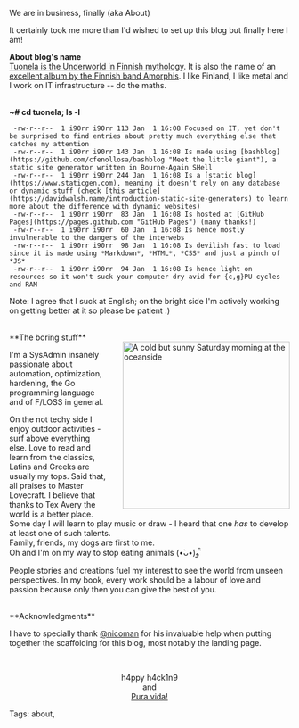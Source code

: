 We are in business, finally (aka About)

It certainly took me more than I'd wished to set up this blog but finally here I am!

**About blog's name**
<br/>[Tuonela is the Underworld in Finnish mythology](https://en.wikipedia.org/wiki/Tuonela). It is also the name of an [excellent album by the Finnish band Amorphis](http://www.metal-archives.com/reviews/Amorphis/Tuonela/1/). I like Finland, I like metal and I work on IT infrastructure -- do the maths.  
<br/>

**~# cd tuonela; ls -l**

```
 -rw-r--r--  1 i90rr i90rr 113 Jan  1 16:08 Focused on IT, yet don't be surprised to find entries about pretty much everything else that catches my attention
 -rw-r--r--  1 i90rr i90rr 143 Jan  1 16:08 Is made using [bashblog](https://github.com/cfenollosa/bashblog "Meet the little giant"), a static site generator written in Bourne-Again SHell
 -rw-r--r--  1 i90rr i90rr 244 Jan  1 16:08 Is a [static blog](https://www.staticgen.com), meaning it doesn't rely on any database or dynamic stuff (check [this article](https://davidwalsh.name/introduction-static-site-generators) to learn more about the difference with dynamic websites)
 -rw-r--r--  1 i90rr i90rr  83 Jan  1 16:08 Is hosted at [GitHub Pages](https://pages.github.com "GitHub Pages") (many thanks!)
 -rw-r--r--  1 i90rr i90rr  60 Jan  1 16:08 Is hence mostly invulnerable to the dangers of the interwebs
 -rw-r--r--  1 i90rr i90rr  98 Jan  1 16:08 Is devilish fast to load since it is made using *Markdown*, *HTML*, *CSS* and just a pinch of *JS*
 -rw-r--r--  1 i90rr i90rr  94 Jan  1 16:08 Is hence light on resources so it won't suck your computer dry avid for {c,g}PU cycles and RAM
```
Note: I agree that I suck at English; on the bright side I'm actively working on getting better at it so please be patient :)

<br/>
<img src="https://raw.githubusercontent.com/i90rr/i90rr.github.io/master/resources/img/394089_ds.png" alt="A cold but sunny Saturday morning at the oceanside" title="A cold but sunny Saturday morning at the oceanside" align="right" width="300" height="300" style="margin-left: 25px" vspace="16px">
**The boring stuff**

I'm a SysAdmin insanely passionate about automation, optimization, hardening, the Go programming language and of F/LOSS in general.

On the not techy side I enjoy outdoor activities - surf above everything else. Love to read and learn from the classics, Latins and Greeks are usually my tops. Said that, all praises to Master Lovecraft. I believe that thanks to Tex Avery the world is a better place. Some day I will learn to play music or draw - I heard that one _has_ to develop at least one of such talents.
<br/>Family, friends, my dogs are first to me.
<br/>Oh and I'm on my way to stop eating animals (•̀ᴗ•́)و ̑̑

People stories and creations fuel my interest to see the world from unseen perspectives. In my book, every work should be a labour of love and passion because only then you can give the best of you.

<br/>
**Acknowledgments**

I have to specially thank [@nicoman](http://www.nicomanso.com/) for his invaluable help when putting together the scaffolding for this blog, most notably the landing page.

<br/>
<p align="center">h4ppy h4ck1n9
   <br/>
        and
   <br/><a href="http://bestcostaricantours.com/about/puravida.html">Pura vida!</a>
</p>

Tags: about,
